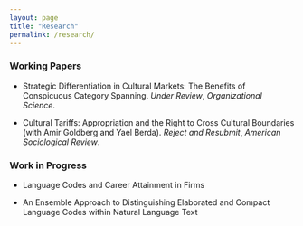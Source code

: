 ```yaml
---
layout: page
title: "Research"
permalink: /research/
---
```



### Working Papers 

- Strategic Differentiation in Cultural Markets: The Benefits of Conspicuous Category Spanning. _Under Review_, _Organizational Science_.

- Cultural Tariffs: Appropriation and the Right to Cross Cultural Boundaries (with Amir Goldberg and Yael Berda). _Reject and Resubmit_, _American Sociological Review_.


### Work in Progress

- Language Codes and Career Attainment in Firms 

- An Ensemble Approach to Distinguishing Elaborated and Compact Language Codes within Natural Language Text
